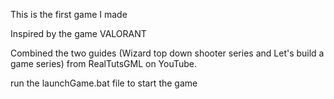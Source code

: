 This is the first game I made

Inspired by the game VALORANT

Combined the two guides (Wizard top down shooter series and Let's build a game series) from RealTutsGML on YouTube.

run the launchGame.bat file to start the game
